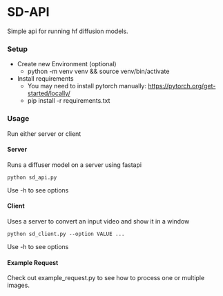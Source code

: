 # SD-API
Simple api for running hf diffusion models.

### Setup
- Create new Environment (optional)
  - python -m venv venv && source venv/bin/activate
- Install requirements
  - You may need to install pytorch manually: https://pytorch.org/get-started/locally/
  - pip install -r requirements.txt
 
### Usage
Run either server or client
#### Server
Runs a diffuser model on a server using fastapi
```
python sd_api.py
```
Use -h to see options
#### Client
Uses a server to convert an input video and show it in a window
```
python sd_client.py --option VALUE ...
```
Use -h to see options
#### Example Request
Check out example_request.py to see how to process one or multiple images.




